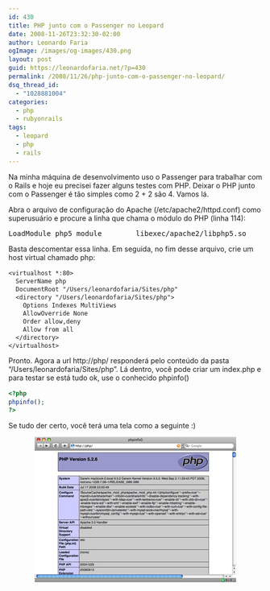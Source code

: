 ```yaml
---
id: 430
title: PHP junto com o Passenger no Leopard
date: 2008-11-26T23:32:30-02:00
author: Leonardo Faria
ogImage: /images/og-images/430.png
layout: post
guid: https://leonardofaria.net/?p=430
permalink: /2008/11/26/php-junto-com-o-passenger-no-leopard/
dsq_thread_id:
  - "1028881004"
categories:
  - php
  - rubyonrails
tags:
  - leopard
  - php
  - rails
---
```

Na minha máquina de desenvolvimento uso o Passenger para trabalhar com o Rails e hoje eu precisei fazer alguns testes com PHP. Deixar o PHP junto com o Passenger é tão simples como 2 + 2 são 4. Vamos lá.

Abra o arquivo de configuração do Apache (/etc/apache2/httpd.conf) como superusuário e procure a linha que chama o módulo do PHP (linha 114):

<pre class="brush: plain; title: ; notranslate" title="">LoadModule php5_module        libexec/apache2/libphp5.so
</pre>

Basta descomentar essa linha. Em seguida, no fim desse arquivo, crie um host virtual chamado php:

```
<virtualhost *:80>
  ServerName php
  DocumentRoot "/Users/leonardofaria/Sites/php"
  <directory "/Users/leonardofaria/Sites/php">
	Options Indexes MultiViews
	AllowOverride None
	Order allow,deny
	Allow from all
  </directory>
</virtualhost>
```

Pronto. Agora a url http://php/ responderá pelo conteúdo da pasta &#8220;/Users/leonardofaria/Sites/php&#8221;. Lá dentro, você pode criar um index.php e para testar se está tudo ok, use o conhecido phpinfo()

```php
<?php
phpinfo();
?>
```

Se tudo der certo, você terá uma tela como a seguinte :)

<center>
  <img src="/wp-content/uploads/2008/11/phpinfo.jpg" alt="" title="phpinfo" />
</center>
